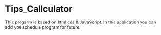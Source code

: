 # Tips_Callculator
This progarm is based on html css &amp; JavaScript. In this application you can add you schedule program for future.
